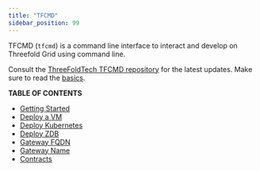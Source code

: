 ```yaml
---
title: "TFCMD"
sidebar_position: 99
---
```




TFCMD (`tfcmd`) is a command line interface to interact and develop on Threefold Grid using command line.

Consult the [ThreeFoldTech TFCMD repository](https://github.com/threefoldtech/tfgrid-sdk-go/tree/development/grid-cli) for the latest updates. Make sure to read the [basics](../../system_administrators/getstarted/tfgrid3_getstarted.md).

**TABLE OF CONTENTS**

- [Getting Started](./tfcmd_basics.md)
- [Deploy a VM](./tfcmd_vm.md)
- [Deploy Kubernetes](./tfcmd_kubernetes.md)
- [Deploy ZDB](./tfcmd_zdbs.md)
- [Gateway FQDN](./tfcmd_gateway_fqdn.md)
- [Gateway Name](./tfcmd_gateway_name.md)
- [Contracts](./tfcmd_contracts.md)